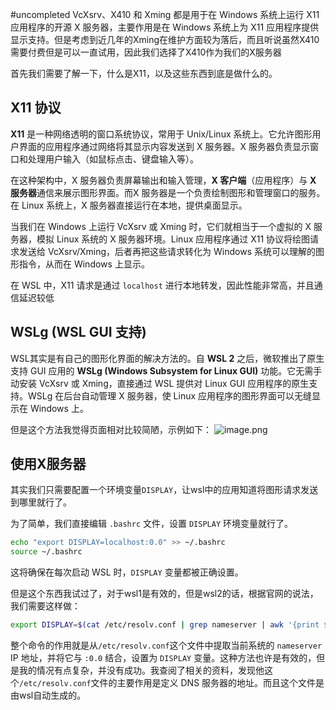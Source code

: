 #uncompleted
VcXsrv、X410 和 Xming 都是用于在 Windows 系统上运行 X11 应用程序的开源 X 服务器，主要作用是在 Windows 系统上为 X11 应用程序提供显示支持。但是考虑到近几年的Xming在维护方面较为落后，而且听说虽然X410需要付费但是可以一直试用，因此我们选择了X410作为我们的X服务器

首先我们需要了解一下，什么是X11，以及这些东西到底是做什么的。

## X11 协议

**X11** 是一种网络透明的窗口系统协议，常用于 Unix/Linux 系统上。它允许图形用户界面的应用程序通过网络将其显示内容发送到 X 服务器。X 服务器负责显示窗口和处理用户输入（如鼠标点击、键盘输入等）。

在这种架构中，X 服务器负责屏幕输出和输入管理，**X 客户端**（应用程序）与 **X 服务器**通信来展示图形界面。而X 服务器是一个负责绘制图形和管理窗口的服务。在 Linux 系统上，X 服务器直接运行在本地，提供桌面显示。

当我们在 Windows 上运行 VcXsrv 或 Xming 时，它们就相当于一个虚拟的 X 服务器，模拟 Linux 系统的 X 服务器环境。Linux 应用程序通过 X11 协议将绘图请求发送给 VcXsrv/Xming，后者再把这些请求转化为 Windows 系统可以理解的图形指令，从而在 Windows 上显示。

在 WSL 中，X11 请求是通过 `localhost` 进行本地转发，因此性能非常高，并且通信延迟较低

## WSLg (WSL GUI 支持)

WSL其实是有自己的图形化界面的解决方法的。自 **WSL 2** 之后，微软推出了原生支持 GUI 应用的 **WSLg (Windows Subsystem for Linux GUI)** 功能。它无需手动安装 VcXsrv 或 Xming，直接通过 WSL 提供对 Linux GUI 应用程序的原生支持。WSLg 在后台自动管理 X 服务器，使 Linux 应用程序的图形界面可以无缝显示在 Windows 上。

但是这个方法我觉得页面相对比较简陋，示例如下：
![image.png](https://cloud.intro-iu.top:738/d/ThreeBody/ZeroHzzzzPic/202409102007318.png)

## 使用X服务器

其实我们只需要配置一个环境变量`DISPLAY`，让wsl中的应用知道将图形请求发送到哪里就行了。

为了简单，我们直接编辑 `.bashrc` 文件，设置 `DISPLAY` 环境变量就行了。

```bash
echo "export DISPLAY=localhost:0.0" >> ~/.bashrc
source ~/.bashrc
```

这将确保在每次启动 WSL 时，`DISPLAY` 变量都被正确设置。

但是这个东西我试过了，对于wsl1是有效的，但是wsl2的话，根据官网的说法，我们需要这样做：

```bash
export DISPLAY=$(cat /etc/resolv.conf | grep nameserver | awk '{print $2; exit;}'):0.0
```

整个命令的作用就是从`/etc/resolv.conf`这个文件中提取当前系统的 `nameserver` IP 地址，并将它与 `:0.0` 结合，设置为 `DISPLAY` 变量。这种方法也许是有效的，但是我的情况有点复杂，并没有成功。我查阅了相关的资料，发现他这个`/etc/resolv.conf`文件的主要作用是定义 DNS 服务器的地址。而且这个文件是由wsl自动生成的。
